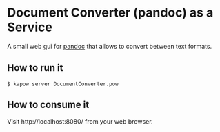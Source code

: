 # Document Converter (pandoc) as a Service

A small web gui for [pandoc](https://pandoc.org) that allows to convert between text formats.

## How to run it

```
$ kapow server DocumentConverter.pow
```


## How to consume it

Visit http://localhost:8080/ from your web browser.
